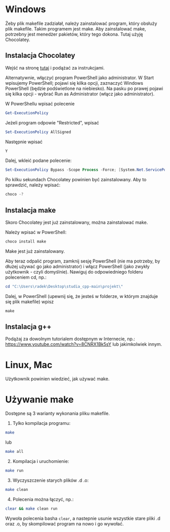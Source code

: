 # Windows

Żeby plik makefile zadziałał, należy zainstalować program, który obsłuży plik makefile. Takim programem jest make.
Aby zainstalować make, potrzebny jest menedżer pakietów, który tego dokona. Tutaj użyję Chocolatey.

## Instalacja Chocolatey

Wejść na stronę [tutaj](https://chocolatey.org/install) i podążać za instrukcjami.

Alternatywnie, włączyć program PowerShell jako administrator. W Start wpisujemy PowerShell; pojawi się kilka opcji, zaznaczyć Windows PowerShell (będzie podświetlone na niebiesko). Na pasku po prawej pojawi się kilka opcji - wybrać Run as Administrator (włącz jako administrator).

W PowerShellu wpisać polecenie

``` powershell
Get-ExecutionPolicy
```

Jeżeli program odpowie "Restricted", wpisać

```powershell
Set-ExecutionPolicy AllSigned
```

Następnie wpisać

```powershell
Y
```

Dalej, wkleić podane polecenie:

```powershell
Set-ExecutionPolicy Bypass -Scope Process -Force; [System.Net.ServicePointManager]::SecurityProtocol = [System.Net.ServicePointManager]::SecurityProtocol -bor 3072; iex ((New-Object System.Net.WebClient).DownloadString('https://community.chocolatey.org/install.ps1'))
```
  
Po kilku sekundach Chocolatey powinien być zainstalowany. Aby to sprawdzić, należy wpisać:

```powershell
choco -?
```

## Instalacja make

Skoro Chocolatey jest już zainstalowany, można zainstalować make.

Należy wpisać w PowerShell:

```powershell
choco install make
```
  
Make jest już zainstalowany.

Aby teraz odpalić program, zamknij sesję PowerShell (nie ma potrzeby, by dłużej używać go jako administrator) i włącz PowerShell (jako zwykły użytkownik - czyli domyślnie). Nawiguj do odpowiedniego folderu poleceniem cd, np.:

```powershell
cd "C:\Users\radek\Desktop\studia_cpp-main\projekt\"
```
  
Dalej, w PowerShell (upewnij się, że jesteś w folderze, w którym znajduje się plik makefile) wpisz

```powershell
make
```

## Instalacja g++

Podążaj za dowolnym tutorialem dostępnym w Internecie, np.: https://www.youtube.com/watch?v=8CNRX1Bk5sY lub jakimkolwiek innym.

# Linux, Mac

Użytkownik powinien wiedzieć, jak używać make.

# Używanie make

Dostępne są 3 warianty wykonania pliku makefile.

1. Tylko kompilacja programu:

```bash
make
```

lub

```bash
make all
```

2. Kompilacja i uruchomienie:

```bash
make run
```

3. Wyczyszczenie starych plików .d .o:

```bash
make clean
```

4. Polecenia można łączyć, np.:

```bash
clear && make clean run
```

Wywoła polecenia basha `clear`, a nastepnie usunie wszystkie stare pliki .d oraz .o, by skompilować program na nowo i go wywołać.